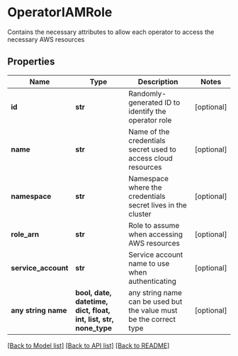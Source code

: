# OperatorIAMRole

Contains the necessary attributes to allow each operator to access the necessary AWS resources

## Properties
Name | Type | Description | Notes
------------ | ------------- | ------------- | -------------
**id** | **str** | Randomly-generated ID to identify the operator role | [optional] 
**name** | **str** | Name of the credentials secret used to access cloud resources | [optional] 
**namespace** | **str** | Namespace where the credentials secret lives in the cluster | [optional] 
**role_arn** | **str** | Role to assume when accessing AWS resources | [optional] 
**service_account** | **str** | Service account name to use when authenticating | [optional] 
**any string name** | **bool, date, datetime, dict, float, int, list, str, none_type** | any string name can be used but the value must be the correct type | [optional]

[[Back to Model list]](../README.md#documentation-for-models) [[Back to API list]](../README.md#documentation-for-api-endpoints) [[Back to README]](../README.md)


